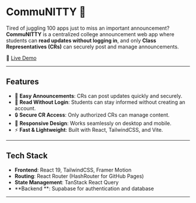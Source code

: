 # CommuNITTY 📢

Tired of juggling 100 apps just to miss an important announcement?  
**CommuNITTY** is a centralized college announcement web app where students can **read updates without logging in**, and only **Class Representatives (CRs)** can securely post and manage announcements.


🚀 [Live Demo](https://communitty.netlify.app/#/)

---

## Features

- 📝 **Easy Announcements**: CRs can post updates quickly and securely.
- 👀 **Read Without Login**: Students can stay informed without creating an account.
- 🔒 **Secure CR Access**: Only authorized CRs can manage content.
- 📱 **Responsive Design**: Works seamlessly on desktop and mobile.
- ⚡ **Fast & Lightweight**: Built with React, TailwindCSS, and Vite.

---

## Tech Stack

- **Frontend**: React 19, TailwindCSS, Framer Motion
- **Routing**: React Router (HashRouter for GitHub Pages)
- **State Management**: TanStack React Query
- **Backend **: Supabase for authentication and database


---


